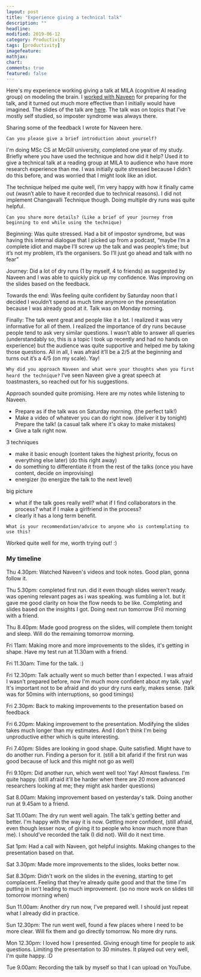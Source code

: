 ```yaml
---
layout: post
title: "Experience giving a technical talk"
description: ""
headline: 
modified: 2019-06-12
category: Productivity
tags: [productivity]
imagefeature: 
mathjax: 
chart: 
comments: true
featured: false
---
```


Here's my experience working giving a talk at MILA (cognitive AI reading group) on modeling the brain. I [worked with Naveen](https://docs.google.com/document/d/1VwwnkqI38BuBon2v0KUSE_MCNt3hqC0tNa5qocOxeQQ) for preparing for the talk, and it turned out much more effective than I initially would have imagined. The slides of the talk are [here](https://docs.google.com/presentation/d/1nD_AHxUT0OXQd_EIxy5I9rnmwdFiqjx96p5_LMOJkrE/edit#slide=id.p). The talk was on topics that I've mostly self studied, so imposter syndrome was always there. 

Sharing some of the feedback I wrote for Naveen here. 

`Can you please give a brief introduction about yourself?`

I'm doing MSc CS at McGill university, completed one year of my study.
Briefly where you have used the technique and how did it help?
Used it to give a technical talk at a reading group at MILA to audience who have more research experience than me. I was initially quite stressed because I didn’t do this before, and was worried that I might look like an idiot. 

The technique helped me quite well, I’m very happy with how it finally came out (wasn’t able to have it recorded due to technical reasons). I did not implement Changavalli Technique though. Doing multiple dry runs was quite helpful. 

`Can you share more details? (Like a brief of your journey from beginning to end while using the technique)`

Beginning: Was quite stressed. Had a bit of impostor syndrome, but was having this internal dialogue that I picked up from a podcast, “maybe I’m a complete idiot and maybe I’ll screw up the talk and was people’s time; but it’s not my problem, it’s the organisers. So I’ll just go ahead and talk with no fear”

Journey: Did a lot of dry runs (1 by myself, 4 to friends) as suggested by Naveen and I was able to quickly pick up my confidence. Was improving on the slides based on the feedback. 

Towards the end: Was feeling quite confident by Saturday noon that I decided I wouldn’t spend as much time anymore on the presentation because I was already good at it. Talk was on Monday morning. 

Finally: The talk went great and people like it a lot. I realized it was very informative for all of them. I realized the importance of dry runs because people tend to ask very similar questions. I wasn’t able to answer all queries (understandably so, this is a topic I took up recently and had no hands on experience) but the audience  was quite supportive and helped me by taking those questions. All in all, I was afraid it’ll be a 2/5 at the beginning and turns out it’s a 4/5 (on my scale). Yay! 


`Why did you approach Naveen and what were your thoughts when you first heard the technique?`
I’ve seen Naveen give a great speech at toastmasters, so reached out for his suggestions.

Approach sounded quite promising. Here are my notes while listening to Naveen.

- Prepare as if the talk was on Saturday morning.  (the perfect talk!)
- Make a video of whatever you can do right now. (deliver it by tonight) Prepare the talk! (a casual talk where it's okay to make mistakes)
- Give a talk right now. 

3 techniques
- make it basic enough (content takes the highest priority, focus on everything else later) (do this right away)
- do something to differentiate it from the rest of the talks (once you have content, decide on improvising) 
- energizer (to energize the talk to the next level)

big picture
- what if the talk goes really well? what if I find collaborators in the process? what if I make a girlfriend in the process? 
- clearly it has a long term benefit.

`What is your recommendation/advice to anyone who is contemplating to use this?`

Worked quite well for me, worth trying out! :)

### My timeline

Thu 4.30pm: Watched Naveen's videos and took notes. Good plan, gonna follow it. 

Thu 5.30pm: completed first run. did it even though slides weren't ready. was opening relevant pages as i was speaking. was fumbling a lot. but it gave me good clarity on how the flow needs to be like. Completing and slides based on the insights I got. Doing next run tomorrow (Fri) morning with a friend. 

Thu 8.40pm: Made good progress on the slides, will complete them tonight and sleep. Will do the remaining tomorrow morning. 

Fri 11am: Making more and more improvements to the slides, it's getting in shape. Have my test run at 11.30am with a friend. 

Fri 11.30am: Time for the talk. :)

Fri 12.30pm: Talk actually went so much better than I expected. I was afraid I wasn't prepared before, now I'm much more confident about my talk. yay! It's important not to be afraid and do your dry runs early, makes sense. (talk was for 50mins with interruptions, so good timings)
 
Fri 2.30pm: Back to making improvements to the presentation based on feedback

Fri 6.20pm: Making improvement to the presentation. Modifying the slides takes much longer than my estimates. And I don't think I'm being unproductive either which is quite interesting.

Fri 7.40pm: Slides are looking in good shape. Quite satisfied. Might have to do another run. Finding a person for it. (still a bit afarid if the first run was good because of luck and this might not go as well)

Fri 9.10pm: Did another run, which went well too! Yay! Almost flawless. I'm quite happy. (still afraid it'll be harder when there are 20 more advanced researchers looking at me; they might ask harder questions)

Sat 8.00am: Making improvement based on yesterday's talk. Doing another run at 9.45am to a friend.

Sat 11.00am: The dry run went well again. The talk's getting better and better. I'm happy with the way it is now. Getting more confident, (still afraid, even though lesser now, of giving it to people who know much more than me). I should've recorded the talk (I did not). Will do it next time. 

Sat 1pm: Had a call with Naveen, got helpful insights. Making changes to the presentation based on that. 

Sat 3.30pm: Made more improvements to the slides, looks better now.

Sat 8.30pm: Didn't work on the slides in the evening, starting to get complacent. Feeling that they're already quite good and that the time I'm putting in isn't leading to much improvement. (so no more work on slides till tomorrow morning when)

Sun 11.00am: Another dry run now, I've prepared well. I should just repeat what I already did in practice. 

Sun 12.30pm: The run went well, found a few places where I need to be more clear. Will fix them and go directly tomorrow. No more dry runs. 

Mon 12.30pm: I loved how I presented. Giving enough time for people to ask questions. Limiting the presentation to 30 minutes. It played out very well, I'm quite happy. :D

Tue 9.00am: Recording the talk by myself so that I can upload on YouTube. 
